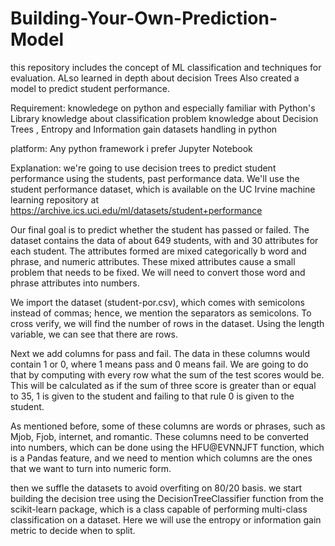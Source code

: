 # Building-Your-Own-Prediction-Model
this repository includes the concept of ML classification and techniques for evaluation. 
ALso learned in depth about decision Trees
Also created a model to predict student performance.

Requirement:
knowledege on python and especially familiar with Python's Library
knowledge about classification problem
knowledge about Decision Trees , Entropy and Information gain
datasets handling in python

platform:
Any python framework i prefer Jupyter Notebook

Explanation:
we're going to use decision trees to predict student performance using the
students, past performance data. We'll use the student performance dataset, which is
available on the UC Irvine machine learning repository at https://archive.ics.uci.edu/ml/datasets/student+performance 

Our final goal is to predict whether the student has
passed or failed. The dataset contains the data of about 649 students, with and 30 attributes
for each student. The attributes formed are mixed categorically b word and phrase, and
numeric attributes. These mixed attributes cause a small problem that needs to be fixed. We
will need to convert those word and phrase attributes into numbers.

We import the dataset (student-por.csv), which comes with semicolons instead of
commas; hence, we mention the separators as semicolons. To cross verify, we will find the
number of rows in the dataset. Using the length variable, we can see that there are 
rows.

Next we add columns for pass and fail. The data in these columns would contain 1 or 0,
where 1 means pass and 0 means fail. We are going to do that by computing with every
row what the sum of the test scores would be. This will be calculated as if the sum of three
score is greater than or equal to 35, 1 is given to the student and failing to that rule 0 is
given to the student.

As mentioned before, some of these columns are words or phrases, such as Mjob, Fjob,
internet, and romantic. These columns need to be converted into numbers, which can be
done using the HFU@EVNNJFT function, which is a Pandas feature, and we need to mention
which columns are the ones that we want to turn into numeric form.

then we suffle the datasets to avoid overfiting on 80/20 basis.
we start building the decision tree using the DecisionTreeClassifier function
from the scikit-learn package, which is a class capable of performing multi-class
classification on a dataset. Here we will use the entropy or information gain metric to
decide when to split.

